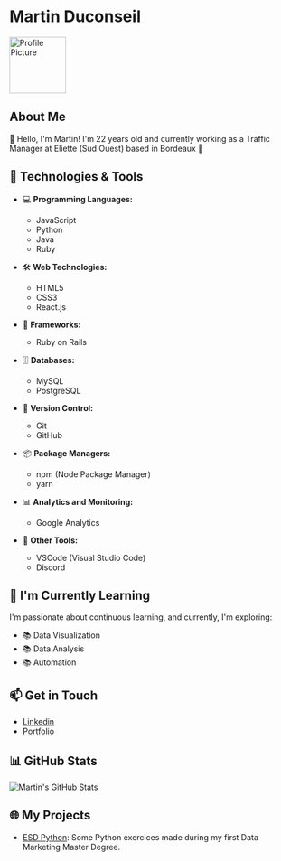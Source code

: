 # Martin Duconseil

<img src="https://avatars.githubusercontent.com/u/72789013?v=4" alt="Profile Picture" width="100" height="100">

## About Me

👋 Hello, I'm Martin! I'm 22 years old and currently working as a Traffic Manager at Eliette (Sud Ouest) based in Bordeaux 🍷

## 🔧 Technologies & Tools

- 💻 **Programming Languages:**
  - JavaScript
  - Python
  - Java
  - Ruby

- 🛠️ **Web Technologies:**
  - HTML5
  - CSS3
  - React.js

 - 🧰 **Frameworks:**
    - Ruby on Rails

- 🗄️ **Databases:**
  - MySQL
  - PostgreSQL

- 🚀 **Version Control:**
  - Git
  - GitHub

- 📦 **Package Managers:**
  - npm (Node Package Manager)
  - yarn
 
- 📊 **Analytics and Monitoring:**
  - Google Analytics

- 🧩 **Other Tools:**
  - VSCode (Visual Studio Code)
  - Discord

## 🌱 I'm Currently Learning

I'm passionate about continuous learning, and currently, I'm exploring:

- 📚 Data Visualization
- 📚 Data Analysis
- 📚 Automation

## 📫 Get in Touch

- [Linkedin](https://www.linkedin.com/in/martin-duconseil/)
- [Portfolio](https://martinduconseil.fr/)

## 📊 GitHub Stats

![Martin's GitHub Stats](https://github-readme-stats.vercel.app/api?username=martin-duconseil&show_icons=true&hide_title=true&count_private=true&hide=prs&theme=radical)

## 🌐 My Projects

- [ESD Python](https://github.com/Martin-Duconseil/esd-python): Some Python exercices made during my first Data Marketing Master Degree.

